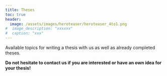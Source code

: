 ```yaml
---
title: Theses
toc: true
header:
  image: /assets/images/heroteaser/heroteaser_4to1.png
#  image_description: "xxxxxx"
#  caption: "xxx"
---
```


Available topics for writing a thesis with us as well as already completed theses.

<!--more-->


**Do not hesitate to contact us if you are interested or have an own idea for your thesis!**




